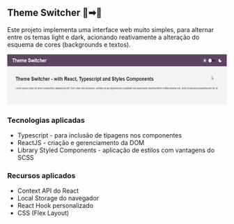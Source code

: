 ## Theme Switcher 🌝➡🌚

Este projeto implementa uma interface web muito simples, para alternar entre os temas light e dark, acionando reativamente a alteração do esquema de cores (backgrounds e textos).

<p align="center">
	<img src="demo.gif" width="540" height="115" />
</p>

### Tecnologias aplicadas

- Typescript - para inclusão de tipagens nos componentes
- ReactJS - criação e gerenciamento da DOM
- Library Styled Components - aplicação de estilos com vantagens do SCSS

### Recursos aplicados

- Context API do React
- Local Storage do navegador
- React Hook personalizado
- CSS (Flex Layout)
